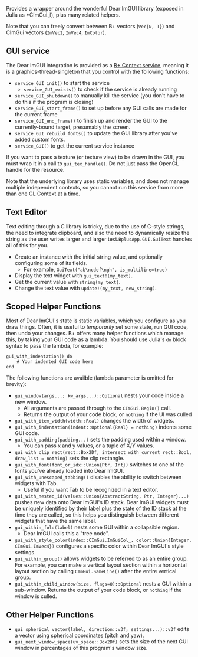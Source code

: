 Provides a wrapper around the wonderful Dear ImGUI library (exposed in Julia as *CImGui.jl), plus many related helpers.

Note that you can freely convert between B+ vectors (`Vec{N, T}`) and CImGui vectors (`ImVec2`, `ImVec4`, `ImColor`).

## GUI service

The Dear ImGUI integration is provided as a [B+ Context service](GL#services), meaning it is a graphics-thread-singleton that you control with the following functions:

* `service_GUI_init()` to start the service
  * `service_GUI_exists()` to check if the service is already running
* `service_GUI_shutdown()` to manually kill the service (you don't have to do this if the program is closing)
* `service_GUI_start_frame()` to set up before any GUI calls are made for the current frame
* `service_GUI_end_frame()` to finish up and render the GUI to the currently-bound target, presumably the screen.
* `service_GUI_rebuild_fonts()` to update the GUI library after you've added custom fonts.
* `service_GUI()` to get the current service instance

If you want to pass a texture (or texture view) to be drawn in the GUI, you must wrap it in a call to `gui_tex_handle()`. Do not just pass the OpenGL handle for the resource.

Note that the underlying library uses static variables, and does not manage multiple independent contexts, so you cannot run this service from more than one GL Context at a time.

## Text Editor

Text editing through a C library is tricky, due to the use of C-style strings, the need to integrate clipboard, and also the need to dynamically resize the string as the user writes larger and larger text.`BplusApp.GUI.GuiText` handles all of this for you.

* Create an instance with the initial string value, and optionally configuring some of its fields.
  * For example, `GuiText("ab\ncdef\ngh", is_multiline=true)`
* Display the text widget with `gui_text!(my_text)`.
* Get the current value with `string(my_text)`.
* Change the text value with `update!(my_text, new_string)`.

## Scoped Helper Functions

Most of Dear ImGUI's state is static variables, which you configure as you draw things.
Often, it is useful to *temporarily* set some state, run GUI code, then undo your changes.
B+ offers many helper functions which manage this, by taking your GUI code as a lambda.
You should use Julia's `do` block syntax to pass the lambda, for example:

````
gui_with_indentation() do
    # Your indented GUI code here
end
````

The following functions are availble (lambda parameter is omitted for brevity):

* `gui_window(args...; kw_args...)::Optional` nests your code inside a new window.
  * All arguments are passed through to the `CImGui.Begin()` call.
  * Returns the output of your code block, or `nothing` if the UI was culled
* `gui_with_item_width(width::Real)` changes the width of widgets.
* `gui_with_indentation(indent::Optional{Real} = nothing)` indents some GUI code.
* `gui_with_padding(padding...)` sets the padding used within a window.
  * You can pass x and y values, or a tuple of X/Y values.
* `gui_with_clip_rect(rect::Box2Df, intersect_with_current_rect::Bool, draw_list = nothing)` sets the clip rectangle.
* `gui_with_font(font_or_idx::Union{Ptr, Int})` switches to one of the fonts you've already loaded into Dear ImGUI.
* `gui_with_unescaped_tabbing()` disables the ability to switch between widgets with Tab.
  * Useful if you want Tab to be recognized in a text editor.
* `gui_with_nested_id(values::Union{AbstractString, Ptr, Integer}...)` pushes new data onto Dear ImGUI's ID stack. Dear ImGUI widgets must be uniquely identified by their label plus the state of the ID stack at the time they are called, so this helps you distinguish between different widgets that have the same label.
* `gui_within_fold(label)` nests some GUI within a collapsible region.
  * Dear ImGUI calls this a "tree node".
* `gui_with_style_color(index::CImGui.ImGuiCol_, color::Union{Integer, CImGui.ImVec4})` configures a specific color within Dear ImGUI's style settings.
* `gui_within_group()` allows widgets to be referred to as an entire group. For example, you can make a vertical layout section within a horizontal layout section by calling `CImGui.SameLine()` after the entire vertical group.
* `gui_within_child_window(size, flags=0)::Optional` nests a GUI within a sub-window. Returns the output of your code block, or `nothing` if the window is culled.

## Other Helper Functions

* `gui_spherical_vector(label, direction::v3f; settings...)::v3f` edits a vector using spherical coordinates (pitch and yaw).
* `gui_next_window_space(uv_space::Box2Df)` sets the size of the next GUI window in percentages of this program's window size.